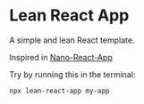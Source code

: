 # Lean React App

A simple and lean React template.

Inspired in [Nano-React-App](https://github.com/adrianmcli/nano-react-app)

Try by running this in the terminal:

```
npx lean-react-app my-app
```

